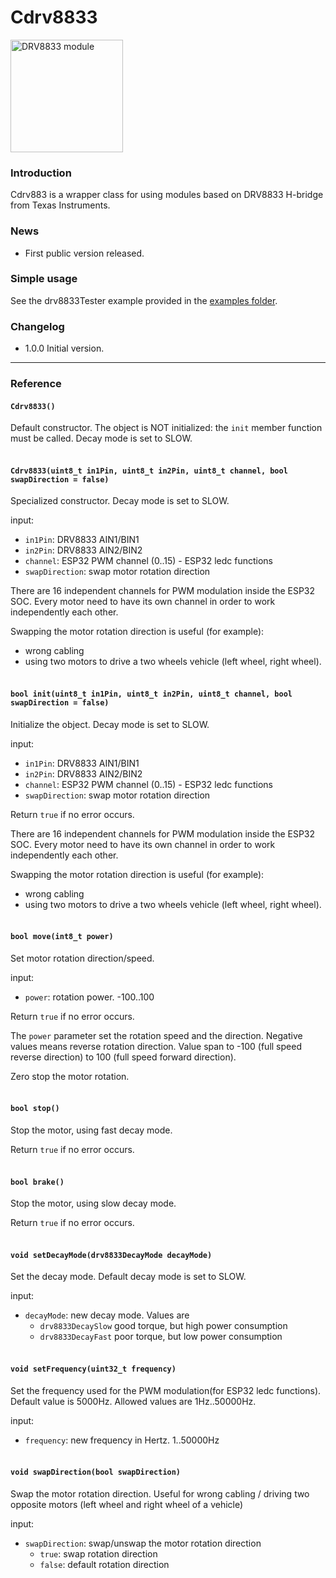 # Cdrv8833

<img src="https://github.com/shurillu/Cdrv8833/blob/f3dccc3f0448b2a2071de1e72d5ad1d12b7a835d/images/DRV8833.jpg" alt="DRV8833 module" width="180"/>

### Introduction
Cdrv883 is a wrapper class for using modules based on DRV8833 H-bridge from Texas Instruments.

### News
+ First public version released.

### Simple usage
See the drv8833Tester example provided in the [examples folder](https://github.com/shurillu/Cdrv8833/tree/main/examples/drv8833Tester).

### Changelog
+ 1.0.0 Initial version.

<hr>

### Reference

#### `Cdrv8833()`
Default constructor. The object is NOT initialized: the `init` member function must be called. Decay mode is set to SLOW.
<br><br>

#### `Cdrv8833(uint8_t in1Pin, uint8_t in2Pin, uint8_t channel, bool swapDirection = false)`
Specialized constructor. Decay mode is set to SLOW.

input:
+ `in1Pin`: DRV8833 AIN1/BIN1
+ `in2Pin`: DRV8833 AIN2/BIN2
+ `channel`: ESP32 PWM channel (0..15) - ESP32 ledc functions
+ `swapDirection`: swap motor rotation direction

There are 16 independent channels for PWM modulation inside the ESP32 SOC. Every motor need to have its own channel in order to work independently each other.

Swapping the motor rotation direction is useful (for example):
+ wrong cabling
+ using two motors to drive a two wheels vehicle (left wheel, right wheel). 
<br><br>

#### `bool init(uint8_t in1Pin, uint8_t in2Pin, uint8_t channel, bool swapDirection = false)`
Initialize the object. Decay mode is set to SLOW.

input:
+ `in1Pin`: DRV8833 AIN1/BIN1
+ `in2Pin`: DRV8833 AIN2/BIN2
+ `channel`: ESP32 PWM channel (0..15) - ESP32 ledc functions
+ `swapDirection`: swap motor rotation direction

Return `true` if no error occurs.

There are 16 independent channels for PWM modulation inside the ESP32 SOC. Every motor need to have its own channel in order to work independently each other.

Swapping the motor rotation direction is useful (for example):
+ wrong cabling
+ using two motors to drive a two wheels vehicle (left wheel, right wheel). 
<br><br>

#### `bool move(int8_t power)`
Set motor rotation direction/speed.

input:
+ `power`: rotation power. -100..100

Return `true` if no error occurs.

The `power` parameter set the rotation speed and the direction. Negative values means reverse rotation direction. Value span to -100 (full speed reverse direction) to 100 (full speed forward direction).

Zero stop the motor rotation.
<br><br>

#### `bool stop()`
Stop the motor, using fast decay mode.

Return `true` if no error occurs.
<br><br>

#### `bool brake()`
Stop the motor, using slow decay mode.

Return `true` if no error occurs.
<br><br>

#### `void setDecayMode(drv8833DecayMode decayMode)`
Set the decay mode. Default decay mode is set to SLOW.

input:
+ `decayMode`: new decay mode. Values are
  + `drv8833DecaySlow` good torque, but high power consumption
  + `drv8833DecayFast` poor torque, but low power consumption
<br><br>

#### `void setFrequency(uint32_t frequency)`
Set the frequency used for the PWM modulation(for ESP32 ledc functions). Default value is 5000Hz. Allowed values are 1Hz..50000Hz.

input:
+ `frequency`: new frequency in Hertz. 1..50000Hz
<br><br>

#### `void swapDirection(bool swapDirection)`
Swap the motor rotation direction.
Useful for wrong cabling / driving two opposite motors (left wheel and right wheel of a vehicle)

input:
+ `swapDirection`: swap/unswap the motor rotation direction 
  + `true`: swap rotation direction 
  + `false`: default rotation direction



